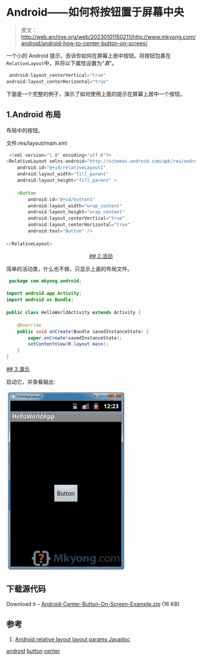 # Android——如何将按钮置于屏幕中央

> 原文：<http://web.archive.org/web/20230101150211/http://www.mkyong.com/android/android-how-to-center-button-on-screen/>

一个小的 Android 提示，告诉你如何在屏幕上居中按钮。将按钮包裹在`RelativeLayout`中，并将以下属性设置为“*真*”。

```java
 android:layout_centerVertical="true"
android:layout_centerHorizontal="true" 
```

下面是一个完整的例子，演示了如何使用上面的提示在屏幕上居中一个按钮。

## 1.Android 布局

布局中的按钮。

文件:res/layout/main.xml

```java
 <?xml version="1.0" encoding="utf-8"?>
<RelativeLayout xmlns:android="http://schemas.android.com/apk/res/android"
    android:id="@+id/relativeLayout1"
    android:layout_width="fill_parent"
    android:layout_height="fill_parent" >

    <Button
        android:id="@+id/button1"
        android:layout_width="wrap_content"
        android:layout_height="wrap_content"
       	android:layout_centerVertical="true"
       	android:layout_centerHorizontal="true"
        android:text="Button" />

</RelativeLayout> 
```

 <ins class="adsbygoogle" style="display:block; text-align:center;" data-ad-format="fluid" data-ad-layout="in-article" data-ad-client="ca-pub-2836379775501347" data-ad-slot="6894224149">## 2.活动

简单的活动类，什么也不做，只显示上面的布局文件。

```java
 package com.mkyong.android;

import android.app.Activity;
import android.os.Bundle;

public class HelloWorldActivity extends Activity {

    @Override
    public void onCreate(Bundle savedInstanceState) {
        super.onCreate(savedInstanceState);
        setContentView(R.layout.main);
    }
} 
```

 <ins class="adsbygoogle" style="display:block" data-ad-client="ca-pub-2836379775501347" data-ad-slot="8821506761" data-ad-format="auto" data-ad-region="mkyongregion">## 3.演示

启动它，并查看输出:

![center button on screen](img/102e8c5dce1aab249d52cbe4545b7fa4.png "android-center-button-on-screen")

## 下载源代码

Download it – [Android-Center-Button-On-Screen-Example.zip](http://web.archive.org/web/20190223085505/http://www.mkyong.com/wp-content/uploads/2012/03/Android-Center-Button-On-Screen-Example.zip) (16 KB)

## 参考

1.  [Android relative layout layout params Javadoc](http://web.archive.org/web/20190223085505/http://developer.android.com/reference/android/widget/RelativeLayout.LayoutParams.html)

[android](http://web.archive.org/web/20190223085505/http://www.mkyong.com/tag/android/) [button](http://web.archive.org/web/20190223085505/http://www.mkyong.com/tag/button/) [center](http://web.archive.org/web/20190223085505/http://www.mkyong.com/tag/center/)







